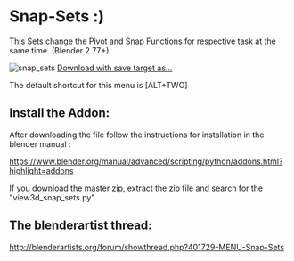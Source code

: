 # Snap-Sets :) 

This Sets change the Pivot and Snap Functions for respective task at the same time. (Blender 2.77+)

![snap_sets](https://lh6.googleusercontent.com/-rnv_sOTXEM8/V23i19OnBVI/AAAAAAAAI_E/Bzgm39z1CEMW8vqj5pqiTlXxqNX6xQ4mwCL0B/w162-h182-no/snap_sets.png)
[Download with save target as...](https://raw.githubusercontent.com/mkbreuer/Snap-Sets/master/view3d_snap_sets.py)

The default shortcut for this menu is [ALT+TWO]

## Install the Addon:

After downloading the file follow the instructions for installation in the blender manual :

https://www.blender.org/manual/advanced/scripting/python/addons.html?highlight=addons

If you download the master zip, extract the zip file and search for the "view3d_snap_sets.py"

## The blenderartist thread:

http://blenderartists.org/forum/showthread.php?401729-MENU-Snap-Sets
